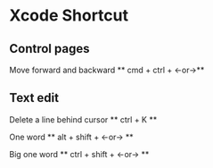 
Xcode Shortcut 
================


Control pages
---------

Move forward and backward
** cmd  +  ctrl  +  <-or->**



Text edit
----------

Delete a line behind cursor
** ctrl  +  K **

One word
** alt  +  shift  +  <-or->  **

Big one word
** ctrl  +  shift  +  <-or->  **




  
